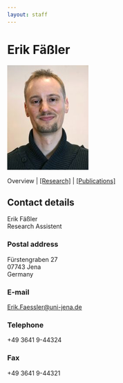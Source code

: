 ```yaml
---
layout: staff
---
```


# Erik Fäßler
<div class="portrait">
  <img src="erik_faessler-width-188-height-242.jpg">
</div>

Overview | 
[[Research]](research.html) | 
[[Publications]](publication.html)

## Contact details
Erik Fäßler<br/>
Research Assistent

### Postal address
Fürstengraben 27<br/>
07743 Jena<br/>
Germany

### E-mail
[Erik.Faessler@uni-jena.de](mailto:Erik.Faessler@uni-jena.de)

### Telephone
+49 3641 9-44324

### Fax
+49 3641 9-44321
